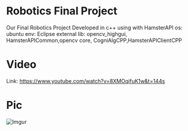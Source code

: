 # Robotics Final Project 
Our Final Robotics Project
Developed in c++ using with HamsterAPI
os: ubuntu
env: Eclipse
external lib: opencv_highgui, HamsterAPICommon,opencv core, CogniAlgCPP,HamsterAPIClientCPP

# Video
Link: https://www.youtube.com/watch?v=8XMOqifuK1w&t=144s

# Pic
![Imgur](http://i.imgur.com/yFaVIvn.jpg)

